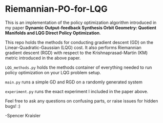 # Riemannian-PO-for-LQG

This is an implementation of the policy optimization algorithm introduced in my paper **Dynamic Output-feedback Synthesis Orbit Geometry: Quotient Manifolds and LQG Direct Policy Optimization**.

This repo holds the methods for conducting gradient descent (GD) on the Linear-Quadratic-Gaussian (LQG) cost. It also performs Riemannian gradient descent (RGD) with respect to the Krishnaprasad-Martin (KM) metric introduced in the above paper. 

`LQG_methods.py` holds the methods container of everything needed to run policy optimization on your LQG problem setup. 

`main.py` runs a simple GD and RGD on a randomly generated system

`experiment.py` runs the exact experiment I included in the paper above.

Feel free to ask any questions on confusing parts, or raise issues for hidden bugs! :)

-Spencer Kraisler
